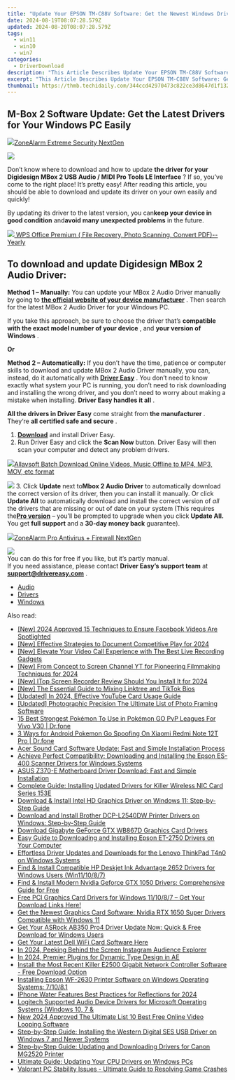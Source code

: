 ```yaml
---
title: "Update Your EPSON TM-C88V Software: Get the Newest Windows Drivers Now!"
date: 2024-08-19T08:07:28.579Z
updated: 2024-08-20T08:07:28.579Z
tags:
  - win11
  - win10
  - win7
categories:
  - DriverDownload
description: "This Article Describes Update Your EPSON TM-C88V Software: Get the Newest Windows Drivers Now!"
excerpt: "This Article Describes Update Your EPSON TM-C88V Software: Get the Newest Windows Drivers Now!"
thumbnail: https://thmb.techidaily.com/344ccd42970473c822ce3d8647d1f132f07ed11b189d66bfa12739452e5e4fb4.jpg
---
```


## M-Box 2 Software Update: Get the Latest Drivers for Your Windows PC Easily

<!-- affiliate ads begin -->
<a href="https://estore.zonealarm.com/order/checkout.php?PRODS=36245101&QTY=1&AFFILIATE=108875&CART=1"><img src="https://sc1.checkpoint.com/sc1/za/images/boxes/zang_box_trust.png" border="0">ZoneAlarm Extreme Security NextGen</a>
<!-- affiliate ads end -->
![](https://images.drivereasy.com/wp-content/uploads/2018/12/snap0034.png)

 Don’t know where to download and how to update **the driver for your Digidesign MBox 2 USB Audio / MIDI Pro Tools LE Interface** ? If so, you’ve come to the right place! It’s pretty easy! After reading this article, you should be able to download and update its driver on your own easily and quickly!

 By updating its driver to the latest version, you can**keep your device in good condition** and**avoid many unexpected problems** in the future.

<!-- affiliate ads begin -->
<a href="https://secure.2checkout.com/order/checkout.php?PRODS=38729081&QTY=1&AFFILIATE=108875&CART=1"><img src="https://website-prod.cache.wpscdn.com/img/wps-office-pdf-editor-1x.890dbda.png" border="0">
WPS Office Premium ( File Recovery, Photo Scanning, Convert PDF)--Yearly</a>
<!-- affiliate ads end -->
## **To download and update Digidesign MBox 2 Audio Driver:**

**Method 1 – Manually:**  You can update your MBox 2 Audio Driver manually by going to **[the official website of your device manufacturer](https://www.digidesign.com)**  . Then search for the latest MBox 2 Audio Driver for your Windows PC.

 If you take this approach, be sure to choose the driver that’s **compatible with the exact model number of your device** , and **your version of Windows** .

**Or**

**Method 2 – Automatically:**   If you don’t have the time, patience or computer skills to download and update MBox 2 Audio Driver manually, you can, instead, do it automatically with **[Driver Easy](https://tools.techidaily.com/drivereasy/download/)**  .  You don’t need to know exactly what system your PC is running, you don’t need to risk downloading and installing the wrong driver, and you don’t need to worry about making a mistake when installing. **Driver Easy handles it all** .

**All the drivers in Driver Easy** come straight from **the manufacturer** . They‘re **all certified safe and secure** .

1. **[Download](https://tools.techidaily.com/drivereasy/download/)**  and install Driver Easy.
2. Run Driver Easy and click the **Scan Now**  button. Driver Easy will then scan your computer and detect any problem drivers.  
<!-- affiliate ads begin -->
<a href="https://secure.2checkout.com/order/checkout.php?PRODS=4631056&QTY=1&AFFILIATE=108875&CART=1"><img src="https://secure.avangate.com/images/merchant/997e65474a248252883b485717f7d098/products/buy-windows.png" border="0">Allavsoft Batch Download Online Videos, Music Offline to MP4, MP3, MOV, etc format </a>
<!-- affiliate ads end -->
![](https://images.drivereasy.com/wp-content/uploads/2018/12/snap000027-2.png)
3. Click **Update**  next to**Mbox 2 Audio Driver** to automatically download the correct version of its driver, then you can install it manually. Or click **Update All**  to automatically download and install the correct version of _all_  the drivers that are missing or out of date on your system (This requires the[**Pro version**](https://tools.techidaily.com/drivereasy/download/)  – you’ll be prompted to upgrade when you click **Update All.** You get **full support**  and a **30-day money back**  guarantee).  
<!-- affiliate ads begin -->
<a href="https://estore.zonealarm.com/order/checkout.php?PRODS=38658749&QTY=1&AFFILIATE=108875&CART=1"><img src="https://sc1.checkpoint.com/sc1/za/images/boxes/pa_500.png" border="0">ZoneAlarm Pro Antivirus + Firewall NextGen</a>
<!-- affiliate ads end -->
![](https://images.drivereasy.com/wp-content/uploads/2018/12/snap0035.png)  
 You can do this for free if you like, but it’s partly manual.  
 If you need assistance, please contact **Driver Easy’s support team** at [**support@drivereasy.com**](https://tools.techidaily.com/drivereasy/download/) .

* [Audio](https://tools.techidaily.com/drivereasy/download/)
* [Drivers](https://tools.techidaily.com/drivereasy/download/)
* [Windows](https://tools.techidaily.com/drivereasy/download/)

<ins class="adsbygoogle"
     style="display:block"
     data-ad-format="autorelaxed"
     data-ad-client="ca-pub-7571918770474297"
     data-ad-slot="1223367746"></ins>



<ins class="adsbygoogle"
     style="display:block"
     data-ad-client="ca-pub-7571918770474297"
     data-ad-slot="8358498916"
     data-ad-format="auto"
     data-full-width-responsive="true"></ins>

<span class="atpl-alsoreadstyle">Also read:</span>
<div><ul>
<li><a href="https://facebook-video-content.techidaily.com/new-2024-approved-15-techniques-to-ensure-facebook-videos-are-spotlighted/"><u>[New] 2024 Approved  15 Techniques to Ensure Facebook Videos Are Spotlighted</u></a></li>
<li><a href="https://video-capture.techidaily.com/new-effective-strategies-to-document-competitive-play-for-2024/"><u>[New] Effective Strategies to Document Competitive Play for 2024</u></a></li>
<li><a href="https://screen-sharing-recording.techidaily.com/new-elevate-your-video-call-experience-with-the-best-live-recording-gadgets/"><u>[New] Elevate Your Video Call Experience with The Best Live Recording Gadgets</u></a></li>
<li><a href="https://eaxpv-info.techidaily.com/new-from-concept-to-screen-channel-yt-for-pioneering-filmmaking-techniques-for-2024/"><u>[New] From Concept to Screen  Channel YT for Pioneering Filmmaking Techniques for 2024</u></a></li>
<li><a href="https://remote-screen-capture.techidaily.com/new-itop-screen-recorder-review-should-you-install-it-for-2024/"><u>[New] ITop Screen Recorder Review  Should You Install It for 2024</u></a></li>
<li><a href="https://article-knowledge.techidaily.com/new-the-essential-guide-to-mixing-linktree-and-tiktok-bios/"><u>[New] The Essential Guide to Mixing Linktree and TikTok Bios</u></a></li>
<li><a href="https://facebook-video-footage.techidaily.com/updated-in-2024-effective-youtube-card-usage-guide/"><u>[Updated] In 2024, Effective YouTube Card Usage Guide</u></a></li>
<li><a href="https://extra-support.techidaily.com/updated-photographic-precision-the-ultimate-list-of-photo-framing-software/"><u>[Updated] Photographic Precision  The Ultimate List of Photo Framing Software</u></a></li>
<li><a href="https://android-pokemon-go.techidaily.com/15-best-strongest-pokemon-to-use-in-pokemon-go-pvp-leagues-for-vivo-v30-drfone-by-drfone-virtual-android/"><u>15 Best Strongest Pokémon To Use in Pokémon GO PvP Leagues For Vivo V30 | Dr.fone</u></a></li>
<li><a href="https://change-location.techidaily.com/3-ways-for-android-pokemon-go-spoofing-on-xiaomi-redmi-note-12t-pro-drfone-by-drfone-virtual-android/"><u>3 Ways for Android Pokemon Go Spoofing On Xiaomi Redmi Note 12T Pro | Dr.fone</u></a></li>
<li><a href="https://win-dash.techidaily.com/acer-sound-card-software-update-fast-and-simple-installation-process/"><u>Acer Sound Card Software Update: Fast and Simple Installation Process</u></a></li>
<li><a href="https://win-dash.techidaily.com/achieve-perfect-compatibility-downloading-and-installing-the-epson-es-400-scanner-drivers-for-windows-systems/"><u>Achieve Perfect Compatibility: Downloading and Installing the Epson ES-400 Scanner Drivers for Windows Systems</u></a></li>
<li><a href="https://win-dash.techidaily.com/asus-z370-e-motherboard-driver-download-fast-and-simple-installation/"><u>ASUS Z370-E Motherboard Driver Download: Fast and Simple Installation</u></a></li>
<li><a href="https://win-dash.techidaily.com/complete-guide-installing-updated-drivers-for-killer-wireless-nic-card-series-153e/"><u>Complete Guide: Installing Updated Drivers for Killer Wireless NIC Card Series 153E</u></a></li>
<li><a href="https://win-dash.techidaily.com/download-and-install-intel-hd-graphics-driver-on-windows-11-step-by-step-guide/"><u>Download & Install Intel HD Graphics Driver on Windows 11: Step-by-Step Guide</u></a></li>
<li><a href="https://win-dash.techidaily.com/download-and-install-brother-dcp-l2540dw-printer-drivers-on-windows-step-by-step-guide/"><u>Download and Install Brother DCP-L2540DW Printer Drivers on Windows: Step-by-Step Guide</u></a></li>
<li><a href="https://win-dash.techidaily.com/download-gigabyte-geforce-gtx-wb867d-graphics-card-drivers/"><u>Download Gigabyte GeForce GTX WB867D Graphics Card Drivers</u></a></li>
<li><a href="https://win-dash.techidaily.com/easy-guide-to-downloading-and-installing-epson-et-2750-drivers-on-your-computer/"><u>Easy Guide to Downloading and Installing Epson ET-2750 Drivers on Your Computer</u></a></li>
<li><a href="https://win-dash.techidaily.com/effortless-driver-updates-and-downloads-for-the-lenovo-thinkpad-t4n0-on-windows-systems/"><u>Effortless Driver Updates and Downloads for the Lenovo ThinkPad T4n0 on Windows Systems</u></a></li>
<li><a href="https://win-dash.techidaily.com/find-and-install-compatible-hp-deskjet-ink-advantage-2652-drivers-for-windows-users-win111087/"><u>Find & Install Compatible HP Deskjet Ink Advantage 2652 Drivers for Windows Users (Win11/10/8/7)</u></a></li>
<li><a href="https://win-dash.techidaily.com/1722973972999-find-and-install-modern-nvidia-geforce-gtx-1050-drivers-comprehensive-guide-for-free/"><u>Find & Install Modern Nvidia Geforce GTX 1050 Drivers: Comprehensive Guide for Free</u></a></li>
<li><a href="https://win-dash.techidaily.com/free-pci-graphics-card-drivers-for-windows-111087-get-your-download-links-here/"><u>Free PCI Graphics Card Drivers for Windows 11/10/8/7 – Get Your Download Links Here!</u></a></li>
<li><a href="https://hardware-help.techidaily.com/get-the-newest-graphics-card-software-nvidia-rtx-1650-super-drivers-compatible-with-windows-11/"><u>Get the Newest Graphics Card Software: Nvidia RTX 1650 Super Drivers Compatible with Windows 11</u></a></li>
<li><a href="https://win-dash.techidaily.com/get-your-asrock-ab350-pro4-driver-update-now-quick-and-free-download-for-windows-users/"><u>Get Your ASRock AB350 Pro4 Driver Update Now: Quick & Free Download for Windows Users</u></a></li>
<li><a href="https://win-dash.techidaily.com/get-your-latest-dell-wifi-card-software-here/"><u>Get Your Latest Dell WiFi Card Software Here</u></a></li>
<li><a href="https://instagram-video-recordings.techidaily.com/in-2024-peeking-behind-the-screen-instagram-audience-explorer/"><u>In 2024, Peeking Behind the Screen  Instagram Audience Explorer</u></a></li>
<li><a href="https://extra-guidance.techidaily.com/in-2024-premier-plugins-for-dynamic-type-design-in-ae/"><u>In 2024, Premier Plugins for Dynamic Type Design in AE</u></a></li>
<li><a href="https://win-dash.techidaily.com/install-the-most-recent-killer-e2500-gigabit-network-controller-software-free-download-option/"><u>Install the Most Recent Killer E2500 Gigabit Network Controller Software - Free Download Option</u></a></li>
<li><a href="https://driver-download.techidaily.com/installing-epson-wf-2630-printer-software-on-windows-operating-systems-71081/"><u>Installing Epson WF-2630 Printer Software on Windows Operating Systems: 7/10/8.1</u></a></li>
<li><a href="https://extra-skills.techidaily.com/iphone-water-features-best-practices-for-reflections-for-2024/"><u>IPhone Water Features  Best Practices for Reflections for 2024</u></a></li>
<li><a href="https://win-dash.techidaily.com/logitech-supported-audio-device-drivers-for-microsoft-operating-systems-windows-10-7-and/"><u>Logitech Supported Audio Device Drivers for Microsoft Operating Systems (Windows 10, 7 &</u></a></li>
<li><a href="https://ai-video-apps.techidaily.com/new-2024-approved-the-ultimate-list-10-best-free-online-video-looping-software/"><u>New 2024 Approved The Ultimate List 10 Best Free Online Video Looping Software</u></a></li>
<li><a href="https://win-dash.techidaily.com/step-by-step-guide-installing-the-western-digital-ses-usb-driver-on-windows-7-and-newer-systems/"><u>Step-by-Step Guide: Installing the Western Digital SES USB Driver on Windows 7 and Newer Systems</u></a></li>
<li><a href="https://win-dash.techidaily.com/step-by-step-guide-updating-and-downloading-drivers-for-canon-mg2520-printer/"><u>Step-by-Step Guide: Updating and Downloading Drivers for Canon MG2520 Printer</u></a></li>
<li><a href="https://win-dash.techidaily.com/ultimate-guide-updating-your-cpu-drivers-on-windows-pcs/"><u>Ultimate Guide: Updating Your CPU Drivers on Windows PCs</u></a></li>
<li><a href="https://win-answers.techidaily.com/valorant-pc-stability-issues-ultimate-guide-to-resolving-game-crashes/"><u>Valorant PC Stability Issues - Ultimate Guide to Resolving Game Crashes</u></a></li>
</ul></div>
